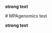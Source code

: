 <p><strong>strong text</strong></p># MPAgenomics test

**strong text**






<!--stackedit_data:
eyJoaXN0b3J5IjpbLTE0ODU2NzAyMzJdfQ==
-->